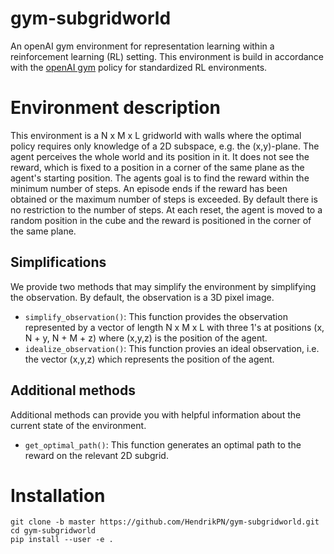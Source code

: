 # gym-subgridworld

An openAI gym environment for representation learning within a reinforcement 
learning (RL) setting.
This environment is build in accordance with the 
[openAI gym](https://github.com/openai/gym/blob/master/docs/creating-environments.md#how-to-create-new-environments-for-gym)
policy for standardized RL environments.

# Environment description

This environment is a N x M x L gridworld with walls where the optimal 
policy requires only knowledge of a 2D subspace, e.g. the (x,y)-plane. 
The agent perceives the whole world and its position in it. 
It does not see the reward, which is fixed to a position in a corner 
of the same plane as the agent's starting position. The agents goal is 
to find the reward within the minimum number of steps. An episode ends 
if the reward has been obtained or the maximum number of steps is 
exceeded. By default there is no restriction to the number of steps.
At each reset, the agent is moved to a random position in the cube and 
the reward is positioned in the corner of the same plane.

## Simplifications

We provide two methods that may simplify the environment by simplifying the
observation. By default, the observation is a 3D pixel image.

+ `simplify_observation()`: This function provides the observation 
                            represented by a vector of length N x M x L
                            with three 1's at positions 
                            (x, N + y, N + M + z) where (x,y,z) is the 
                                position of the agent.
+ `idealize_observation()`: This function provies an ideal observation,
                           i.e. the vector (x,y,z) which represents the
                           position of the agent.

## Additional methods

Additional methods can provide you with helpful information about the current 
state of the environment.

+ `get_optimal_path()`: This function generates an optimal path to the reward 
                        on the relevant 2D subgrid.

# Installation

```
git clone -b master https://github.com/HendrikPN/gym-subgridworld.git
cd gym-subgridworld
pip install --user -e .
``` 

